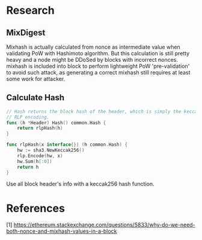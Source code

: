 # Research

## MixDigest

Mixhash is actually calculated from nonce as intermediate value when validating PoW with Hashimoto algorithm. But this calculation is still pretty heavy and a node might be DDoSed by blocks with incorrect nonces. mixhash is included into block to perform lightweight PoW 'pre-validation' to avoid such attack, as generating a correct mixhash still requires at least some work for attacker.

## Calculate Hash
```go
// Hash returns the block hash of the header, which is simply the keccak256 hash of its
// RLP encoding.
func (h *Header) Hash() common.Hash {
	return rlpHash(h)
}

func rlpHash(x interface{}) (h common.Hash) {
	hw := sha3.NewKeccak256()
	rlp.Encode(hw, x)
	hw.Sum(h[:0])
	return h
}
```
Use all block header's info with a keccak256 hash function.

# References

[1] https://ethereum.stackexchange.com/questions/5833/why-do-we-need-both-nonce-and-mixhash-values-in-a-block   
